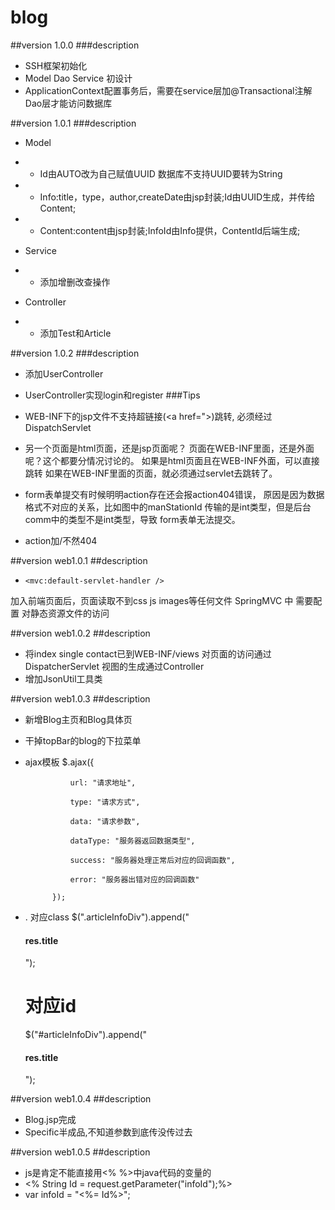 # blog

##version 1.0.0
###description
* SSH框架初始化
* Model Dao Service 初设计
* ApplicationContext配置事务后，需要在service层加@Transactional注解
  Dao层才能访问数据库


##version 1.0.1
###description

* Model 
* * Id由AUTO改为自己赋值UUID 数据库不支持UUID要转为String
* * Info:title，type，author,createDate由jsp封装;Id由UUID生成，并传给Content;
* * Content:content由jsp封装;InfoId由Info提供，ContentId后端生成;


* Service 
* * 添加增删改查操作


* Controller 
* * 添加Test和Article



##version 1.0.2
###description
* 添加UserController
* UserController实现login和register
###Tips
* WEB-INF下的jsp文件不支持超链接(<a href=">)跳转,
  必须经过DispatchServlet
* 另一个页面是html页面，还是jsp页面呢？
  页面在WEB-INF里面，还是外面呢？这个都要分情况讨论的。
  如果是html页面且在WEB-INF外面，可以直接跳转
  如果在WEB-INF里面的页面，就必须通过servlet去跳转了。

* form表单提交有时候明明action存在还会报action404错误，
  原因是因为数据格式不对应的关系，比如图中的manStationId
  传输的是int类型，但是后台comm中的类型不是int类型，导致
  form表单无法提交。
* <form action="userController/login" method="post">
  <form action="/userController/login" method="post">
  action加/不然404

##version web1.0.1
##description
*     <mvc:default-servlet-handler />
加入前端页面后，页面读取不到css  js  images等任何文件
SpringMVC 中 需要配置 对静态资源文件的访问

##version web1.0.2
##description
* 将index single contact已到WEB-INF/views 对页面的访问通过DispatcherServlet
  视图的生成通过Controller
* 增加JsonUtil工具类

##version web1.0.3
##description
* 新增Blog主页和Blog具体页
* 干掉topBar的blog的下拉菜单
* ajax模板
            $.ajax({

                url: "请求地址",

                type: "请求方式",

                data: "请求参数",

                dataType: "服务器返回数据类型",

                success: "服务器处理正常后对应的回调函数",

                error: "服务器出错对应的回调函数"

            });
*  . 对应class
    $(".articleInfoDiv").append("<h4>res.title</h4>");
   # 对应id
   $("#articleInfoDiv").append("<h4>res.title</h4>");
   
   
##version web1.0.4
##description
* Blog.jsp完成
* Specific半成品,不知道参数到底传没传过去

##version web1.0.5
##description
* js是肯定不能直接用<% %>中java代码的变量的
* <% String Id = request.getParameter("infoId");%>
* <scripts>
        var infoId = "<%= Id%>";
  </scripts>


